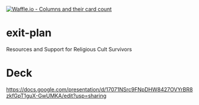[![Waffle.io - Columns and their card count](https://badge.waffle.io/codefordenver/exit-plan.svg?columns=all)](https://waffle.io/codefordenver/exit-plan)

# exit-plan

Resources and Support for Religious Cult Survivors

# Deck

https://docs.google.com/presentation/d/17071NSrc9FNpDHW8427OVYrBR8zkfGpT1guX-GwUMKA/edit?usp=sharing
